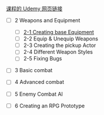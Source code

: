 
[课程的 Udemy 网页链接](https://www.udemy.com/course/unreal-engine-5-soulslike-combat/)


- [ ] 2 Weapons and Equipment
  - [ ] [2-1 Creating base Equipment](./2-Weapons_and_Equipment/2-1%20Creating%20base%20Equipment.md)
  - [ ] 2-2 Equip & Unequip Weapons
  - [ ] 2-3 Creating the pickup Actor
  - [ ] 2-4 Different Weapon Styles
  - [ ] 2-5 Fixing Bugs
- [ ] 3 Basic combat
- [ ] 4 Advanced combat
- [ ] 5 Enemy Combat AI
- [ ] 6 Creating an RPG Prototype





